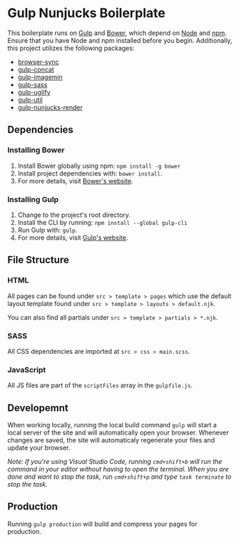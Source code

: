# Gulp Nunjucks Boilerplate
This boilerplate runs on [Gulp](http://gulpjs.com/) and [Bower](http://bower.io/), which depend on [Node](http://nodejs.org/) and [npm](http://npmjs.org/). Ensure that you have Node and npm installed before you begin. Additionally, this project utilizes the following packages:
- [browser-sync](https://github.com/BrowserSync/browser-sync)
- [gulp-concat](https://github.com/contra/gulp-concat)
- [gulp-imagemin](https://github.com/sindresorhus/gulp-imagemin)
- [gulp-sass](https://github.com/dlmanning/gulp-sass)
- [gulp-uglify](https://github.com/terinjokes/gulp-uglify)
- [gulp-util](https://github.com/gulpjs/gulp-util)
- [gulp-nunjucks-render](https://github.com/carlosl/gulp-nunjucks-render)

## Dependencies

### Installing Bower
1. Install Bower globally using npm: ```npm install -g bower```
2. Install project dependencies with: ```bower install```.
3. For more details, visit [Bower's website](http://bower.io/).


### Installing Gulp
1. Change to the project's root directory.
2. Install the CLI by running: ```npm install --global gulp-cli```
3. Run Gulp with: ```gulp```.
4. For more details, visit [Gulp's website](http://gulpjs.com/).

## File Structure

### HTML
All pages can be found under ```src > template > pages``` which use the default layout template found under ```src > template > layouts > default.njk```.

You can also find all partials under ```src > template > partials > *.njk```.

### SASS
All CSS dependencies are imported at ```src > css > main.scss```.

### JavaScript
All JS files are part of the ```scriptFiles``` array in the ```gulpfile.js```.

## Developemnt

When working locally, running the local build command ```gulp``` will start a local server of the site and will automatically open your browser. Whenever changes are saved, the site will automaticaly regenerate your files and update your browser.

*Note: If you're using Visual Studio Code, running ``` cmd+shift+b ``` will run the command in your editor without having to open the terminal. When you are done and want to stop the task, run ```cmd+shift+p``` and type ```task terminate``` to stop the task.*

## Production
Running ```gulp production``` will build and compress your pages for production.